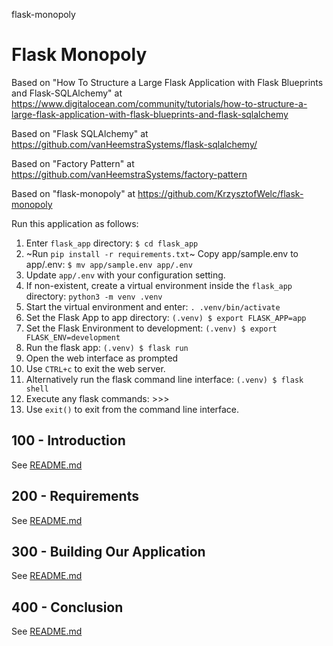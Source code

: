 flask-monopoly
# Flask Monopoly

Based on "How To Structure a Large Flask Application with Flask Blueprints and Flask-SQLAlchemy" at https://www.digitalocean.com/community/tutorials/how-to-structure-a-large-flask-application-with-flask-blueprints-and-flask-sqlalchemy

Based on "Flask SQLAlchemy" at https://github.com/vanHeemstraSystems/flask-sqlalchemy/

Based on "Factory Pattern" at https://github.com/vanHeemstraSystems/factory-pattern

Based on "flask-monopoly" at https://github.com/KrzysztofWelc/flask-monopoly

Run this application as follows:

1) Enter ```flask_app``` directory: ```$ cd flask_app```
2) ~Run ```pip install -r requirements.txt```~ Copy app/sample.env to app/.env: ```$ mv app/sample.env app/.env```
3) Update ```app/.env``` with your configuration setting.
4) If non-existent, create a virtual environment inside the ```flask_app``` directory: ```python3 -m venv .venv```
5) Start the virtual environment and enter: ```. .venv/bin/activate```
6) Set the Flask App to app directory: ```(.venv) $ export FLASK_APP=app```
7) Set the Flask Environment to development: ```(.venv) $ export FLASK_ENV=development```
8) Run the flask app: ```(.venv) $ flask run```
9) Open the web interface as prompted
10) Use ```CTRL+c``` to exit the web server.
11) Alternatively run the flask command line interface: ```(.venv) $ flask shell```
12) Execute any flask commands: >>>
13) Use ```exit()``` to exit from the command line interface.

## 100 - Introduction

See [README.md](./100/README.md)

## 200 - Requirements

See [README.md](./200/README.md)

## 300 - Building Our Application

See [README.md](./300/README.md)

## 400 - Conclusion

See [README.md](./400/README.md)
